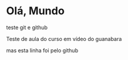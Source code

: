 # Olá, Mundo
 teste git e github

Teste de aula do curso em vídeo do guanabara

mas esta linha foi pelo github
